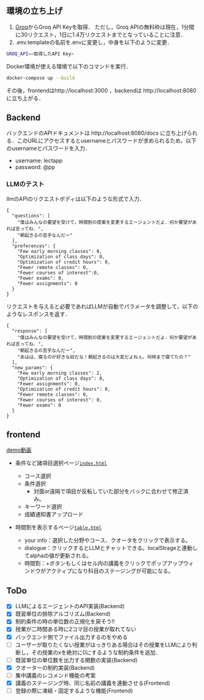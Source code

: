 ## 環境の立ち上げ
1. [Groq](https://console.groq.com/keys)からGroq API Keyを取得．
ただし，Groq APIの無料枠は現在，1分間に30リクエスト，1日に1.4万リクエストまでとなっていることに注意．
2. .env.templateの名前を.envに変更し，中身を以下のように変更．
```bash
GROQ_API=<取得したAPI Key>
```
Docker環境が使える環境で以下のコマンドを実行．
```bash
docker-compose up --build
```
その後，frontendはhttp://localhost:3000 ，backendは http://localhost:8080に立ち上がる．

## Backend
バックエンドのAPIドキュメントは
http://localhost:8080/docs に立ち上げられる．このURLにアクセスするとusernameとパスワードが求められるため，以下のusernameとパスワードを入力．
- username: lectapp
- password: @pp
### LLMのテスト
llmのAPIのリクエストボディは以下のような形式で入力．
```
{
  "questions": [
    "僕はみんなの要望を受けて，時間割の提案を変更するエージェントだよ．何か要望があれば言ってね．",
    "朝起きるの苦手なんだー"
  ],
  "preferences": {
    "Few early morning classes": 0,
    "Optimization of class days": 0,
    "Optimization of credit hours": 0,
    "Fewer remote classes": 0,
    "Fewer courses of interest":0,
    "Fewer exams": 0,
    "Fewer assignments": 0
  }
}
```

リクエストを与えると必要であればLLMが自動でパラメータを調整して，以下のようなレスポンスを返す．
```
{
  "response": [
    "僕はみんなの要望を受けて，時間割の提案を変更するエージェントだよ．何か要望があれば言ってね．",
    "朝起きるの苦手なんだー",
    "あはは、寝るのが好きな奴だな！朝起きるのは大変だよねぇ。何時まで寝てたの？"
  ],
  "new_params": {
    "Few early morning classes": 2,
    "Optimization of class days": 0,
    "Fewer assignments": 0,
    "Optimization of credit hours": 0,
    "Fewer remote classes": 0,
    "Fewer courses of interest": 0,
    "Fewer exams": 0
  }
}
```

## frontend
[demo動画](./frontend/demo.mp4)
- 条件など諸項目選択ページ[`index.html`](./frontend/index.html)
  - コース選択
  - 条件選択
    - 対面or遠隔で項目が反転していた部分をバックに合わせて修正済み。
  - キーワード選択
  - 成績通知書アップロード

- 時間割を表示するページ[`table.html`](./frontend/front/pages/table.html)
  - your info：選択した分野やコース、クオータをクリックで表示する。
  - dialogue：クリックするとLLMとチャットできる。localStrageと連動してalphaの値が更新される。
  - 時間割：+ボタンもしくはセル内の講義をクリックでポップアップウィンドウがアクティブになり科目のステージングが可能になる。

## ToDo
- [x] LLMによるエージェントのAPI実装(Backend)
- [x] 既習単位の排除アルゴリズム(Backend)
- [x] 制約条件の時の単位数の正規化を戻そう!!
- [x] 授業が二時間ある時に2コマ目の授業が取れてない
- [x] バックエンド側でファイル出力するのをやめる
- [ ] ユーザーが取りたくない授業がはっきりある場合はその授業をLLMにより判断し，その授業のxを絶対に0にするような制約条件を追加．
- [ ] 既習単位の単位数を出力する関数の実装(Backend)
- [x] クオーターの制約実装(Backend)
- [ ] 集中講義のレコメンド機能の考案
- [x] 講義のステージング時、同じ名前の講義を連動させる(Frontend)
- [ ] 登録の際に凍結・固定するような機能(Frontend)